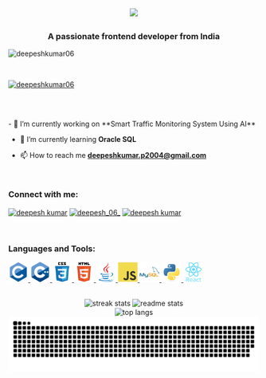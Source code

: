 <!--<h1 align="center">Hi 👋, I'm Deepesh Kumar</h1>-->
<h1 align="center">
    <img src="https://readme-typing-svg.herokuapp.com/?font=Righteous&size=35&center=true&vCenter=true&width=500&height=70&duration=4000&lines=Hi+There!+👋;+I'm+Deepesh+Kumar!;" />
</h1>
<h3 align="center">A passionate frontend developer from India</h3>
<p align="left"> <img src="https://komarev.com/ghpvc/?username=deepeshkumar06&label=Profile%20views&color=0e75b6&style=flat" alt="deepeshkumar06" /> </p>
<br>
<p align="left"> <a href="https://github.com/ryo-ma/github-profile-trophy"><img src="https://github-profile-trophy.vercel.app/?username=deepeshkumar06" alt="deepeshkumar06" /></a> </p>
<p align="left"> <a href="https://twitter.com/" target="blank"><img src="https://img.shields.io/twitter/follow/?logo=twitter&style=for-the-badge" alt="" /></a> </p>
<br>
- 🔭 I’m currently working on **Smart Traffic Monitoring System Using AI**

- 🌱 I’m currently learning **Oracle SQL**

- 📫 How to reach me **deepeshkumar.p2004@gmail.com**
<br>
<h3 align="left">Connect with me:</h3>
<p align="left">
<a href="https://www.linkedin.com/in/deepesh-kumar-79a1522b2" target="blank"><img align="center" src="https://raw.githubusercontent.com/rahuldkjain/github-profile-readme-generator/master/src/images/icons/Social/linked-in-alt.svg" alt="deepesh kumar" height="30" width="40" /></a>
<a href="https://instagram.com/deepesh_06_" target="blank"><img align="center" src="https://raw.githubusercontent.com/rahuldkjain/github-profile-readme-generator/master/src/images/icons/Social/instagram.svg" alt="deepesh_06_" height="30" width="40" /></a>
<a href="https://leetcode.com/u/deepesh_06/" target="blank"><img align="center" src="https://leetcode.com/static/images/LeetCode_logo.png" alt="deepesh kumar" height="30" width="40" /></a>
</p>
<br>
<h3 align="left">Languages and Tools:</h3>
<p align="left"> 
<!--     <a href="https://aws.amazon.com" target="_blank" rel="noreferrer"> <img src="https://raw.githubusercontent.com/devicons/devicon/master/icons/amazonwebservices/amazonwebservices-original-wordmark.svg" alt="aws" width="40" height="40"/> </a> -->
    <a href="https://www.cprogramming.com/" target="_blank" rel="noreferrer"> <img src="https://raw.githubusercontent.com/devicons/devicon/master/icons/c/c-original.svg" alt="c" width="40" height="40"/> </a> <a href="https://www.w3schools.com/cpp/" target="_blank" rel="noreferrer"> <img src="https://raw.githubusercontent.com/devicons/devicon/master/icons/cplusplus/cplusplus-original.svg" alt="cplusplus" width="40" height="40"/> </a> <a href="https://www.w3schools.com/css/" target="_blank" rel="noreferrer"> <img src="https://raw.githubusercontent.com/devicons/devicon/master/icons/css3/css3-original-wordmark.svg" alt="css3" width="40" height="40"/> </a> <a href="https://www.w3.org/html/" target="_blank" rel="noreferrer"> <img src="https://raw.githubusercontent.com/devicons/devicon/master/icons/html5/html5-original-wordmark.svg" alt="html5" width="40" height="40"/> </a> <a href="https://www.java.com" target="_blank" rel="noreferrer"> <img src="https://raw.githubusercontent.com/devicons/devicon/master/icons/java/java-original.svg" alt="java" width="40" height="40"/> </a> <a href="https://developer.mozilla.org/en-US/docs/Web/JavaScript" target="_blank" rel="noreferrer"> <img src="https://raw.githubusercontent.com/devicons/devicon/master/icons/javascript/javascript-original.svg" alt="javascript" width="40" height="40"/> </a> <a href="https://www.mysql.com/" target="_blank" rel="noreferrer"> <img src="https://raw.githubusercontent.com/devicons/devicon/master/icons/mysql/mysql-original-wordmark.svg" alt="mysql" width="40" height="40"/> </a> <a href="https://www.python.org" target="_blank" rel="noreferrer"> <img src="https://raw.githubusercontent.com/devicons/devicon/master/icons/python/python-original.svg" alt="python" width="40" height="40"/> </a> <a href="https://reactjs.org/" target="_blank" rel="noreferrer"> <img src="https://raw.githubusercontent.com/devicons/devicon/master/icons/react/react-original-wordmark.svg" alt="react" width="40" height="40"/> </a> </p>
<!--
<p><img align="left" src="https://github-readme-stats.vercel.app/api/top-langs?username=deepeshkumar06&show_icons=true&locale=en&layout=compact" alt="deepeshkumar06" /></p>

<p>&nbsp;<img align="center" src="https://github-readme-stats.vercel.app/api?username=deepeshkumar06&show_icons=true&locale=en" alt="deepeshkumar06" /></p>

<p><img align="center" src="https://github-readme-streak-stats.herokuapp.com/?user=deepeshkumar06&" alt="deepeshkumar06" /></p>-->
<br>
<div align=center>
  <img width=390 src="https://github-readme-streak-stats-salesp07.vercel.app/?user=deepeshkumar06&count_private=true&theme=react&border_radius=10" alt="streak stats"/>
  <img width=390 src="https://github-readme-stats-salesp07.vercel.app/api?username=deepeshkumar06&count_private=true&show_icons=true&theme=react&rank_icon=github&border_radius=10" alt="readme stats" />
  <br/>
  <img width=325 align="center" src="https://github-readme-stats-salesp07.vercel.app/api/top-langs/?username=deepeshkumar06&hide=HTML&langs_count=8&layout=compact&theme=react&border_radius=10&size_weight=0.5&count_weight=0.5&exclude_repo=github-readme-stats" alt="top langs" />
</div>

<img src="https://raw.githubusercontent.com/deepeshkumar06/deepeshkumar06/output/snake.svg" alt="Snake animation" />
